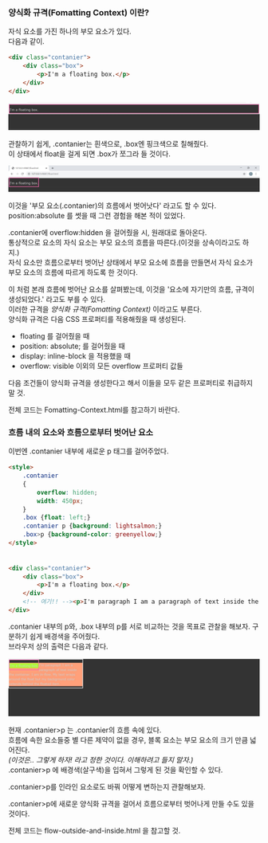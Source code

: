 ### 양식화 규격(Fomatting Context) 이란?
<p>
자식 요소를 가진 하나의 부모 요소가 있다.<br />
다음과 같이.<br />
</p>

```html
<div class="contanier">
    <div class="box">
        <p>I'm a floating box.</p>
    </div>
</div>
```

<img src="https://github.com/TaekGeunLee/study_frontEnd/blob/master/readmeImg/B1_3-1.JPG" alt="B1_3-1" />

<p>
관찰하기 쉽게, 
.contanier는 흰색으로, .box엔 핑크색으로 칠해줬다.<br />
이 상태에서 float을 걸게 되면 .box가 쪼그라 들 것이다.  
</p>

<img src="https://github.com/TaekGeunLee/study_frontEnd/blob/master/readmeImg/B1_3-2.JPG" alt="B1_3-2" />

<p>
이것을 '부모 요소(.contanier)의 흐름에서 벗어낫다' 라고도 할 수 있다.<br />
position:absolute 를 썻을 때 그런 경험을 해본 적이 있었다.    
</p>

<p>
.contanier에 overflow:hidden 을 걸어줬을 시,
원래대로 돌아온다.<br /> 통상적으로 요소의 자식 요소는 부모 요소의 흐름을 따른다.(이것을 상속이라고도 하지.)<br />
자식 요소만 흐름으로부터 벗어난 상태에서 부모 요소에 흐름을 만들면서
자식 요소가 부모 요소의 흐름에 따르게 하도록 한 것이다.<br />   
</p>

<p>
이 처럼 본래 흐름에 벗어난 요소를 살펴봤는데, 
이것을 '요소에 자기만의 흐름, 규격이 생성되었다.' 라고도 부를 수 있다.<br />
이러한 규격을 <em>양식화 규격(Fomatting Context)</em> 이라고도 부른다.<br />
양식화 규격은 다음 CSS 프로퍼티를 적용해줬을 때 생성된다.   
</p>

<ul>
    <li>floating 를 걸어줬을 때</li> 
    <li>position: absolute; 를 걸어줬을 때</li> 
    <li>display: inline-block 을 적용했을 때</li> 
    <li>overflow: visible 이외의 모든 overflow 프로퍼티 값들</li>    
</ul>

<p>
다음 조건들이 양식화 규격을 생성한다고 해서 
이들을 모두 같은 프로퍼티로 취급하지 말 것.    
</p>

<p>전체 코드는 Fomatting-Context.html를 참고하기 바란다.</p>

### 흐름 내의 요소와 흐름으로부터 벗어난 요소
<p>이번엔 .contanier 내부에 새로운 p 태그를 걸어주었다.</p>

```html
<style>
    .contanier 
    {
        overflow: hidden;
        width: 450px; 
    }
    .box {float: left;}
    .contanier p {background: lightsalmon;}
    .box>p {background-color: greenyellow;}
</style>


<div class="contanier">
    <div class="box">
        <p>I'm a floating box.</p>
    </div>
    <!-- 여기!! --><p>I'm paragraph I am a paragraph of text inside the container. I am in-flow. My text wraps around the float but my background color extends behind the floated item.</p>
</div>
```
<p>
.contanier 내부의 p와, .box 내부의 p를 서로 비교하는 것을 목표로 관찰을 해보자. 구분하기 쉽게 배경색을 주어줬다.<br />
브라우저 상의 출력은 다음과 같다.    
</p>

<img src="https://github.com/TaekGeunLee/study_frontEnd/blob/master/readmeImg/B1_3-3.JPG" alt="B1_3-3" />

<p>
현재 .contanier>p 는 .contanier의 흐름 속에 있다.<br />
흐름에 속한 요소들중 별 다른 제약이 없을 경우,
블록 요소는 부모 요소의 크기 만큼 넓어진다.<br />
<i>(이것은.. 그렇게 하자! 라고 정한 것이다. 이해하려고 들지 말자.)</i><br />
.contanier>p 에 배경색(살구색)을 입혀서 그렇게 된 것을 확인할 수 있다.    
</p>

<p>.contanier>p를 인라인 요소로도 바꿔 어떻게 변하는지 관찰해보자.</p>

<p>
.contanier>p에 새로운 양식화 규격을 걸어서
흐름으로부터 벗어나게 만들 수도 있을 것이다.     
</p>

<p>전체 코드는 flow-outside-and-inside.html 을 참고할 것.</p>















